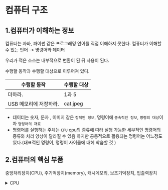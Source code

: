 # 컴퓨터 구조

## 1.컴퓨터가 이해하는 정보

컴퓨터는 자바, 파이썬 같은 프로그래밍 언어를 직접 이해하지 못한다.
컴퓨터가 이해할 수 있는 언어 -> 명령어와 데이터

우리가 적은 소스는 내부적으로 변환이 된 뒤 사용이 된다.

수행할 동작과 수행할 대상으로 이루어져 있디.

| 수행할 동작            | 수행할 대상 |
| ---------------------- | ----------- |
| 더하라.                | 1과 5       |
| USB 메모리에 저장하라. | cat.jpeg    |

- 데이터는 숫자, 문자 , 이미지 같은 `정적인 정보`, 명령어에 `종속적인 정보`, `명령의 대상`이자 `명령어의 재료`
- 명령어를 실행하는 주체는 `CPU` cpu의 종류에 따라 실행 가능한 세부적인 명령어의 종류와 처리 양상이 달라질 수 있음
  하지만 공통적으로 활용되는 명령어는 어느정도 있다.(대표적인 명령어, 명령어 사이클에 대헤 학습할 것 )

## 2.컴퓨터의 핵심 부품

중앙처리장치(CPU), 주기억장치(memory), 캐시메모리, 보조기억장치, 입출력장치

<details>
<summary>CPU</summary>
<div markdown="1">
컴퓨터가 데이터와 명령어를 읽어들이고, 해석하고, 실행하는 부품 
`Central processing unit`
</div>
<div markdown="2">
-산술논리연산장치(ALU): 연산을 수행하는 회로로 구성되어 있는 일종의 계산기 실질적으로 연산을 해준다. 
</div>
<div markdown="3">
-제어장치: 명령어를 해석해 제어 신호라는 전기 신호를 보내는 장치.
</div>
<div markdown="4">
-레지스터: CPU 내부의 작은 임시 저장장치이자 데이터와 명령어 처리 과정의 중간값을 저장, 여러개의 레지스터가 존재하는데, 
이름과 역할은 각기 다르다. 프로그램이 실행되는지 파악하기에 제일 좋은 중요한 구성요소 , 명령어는 반드시 레지스터에 저장이 된다!
</div>
<div markdown="5">
로 이루어져있다.
</div>
</details>
